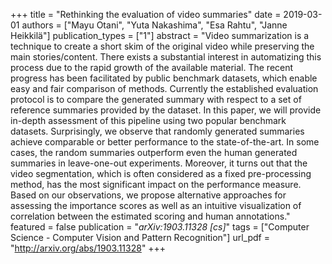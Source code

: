 +++
title = "Rethinking the evaluation of video summaries"
date = 2019-03-01
authors = ["Mayu Otani", "Yuta Nakashima", "Esa Rahtu", "Janne Heikkilä"]
publication_types = ["1"]
abstract = "Video summarization is a technique to create a short skim of the original video while preserving the main stories/content. There exists a substantial interest in automatizing this process due to the rapid growth of the available material. The recent progress has been facilitated by public benchmark datasets, which enable easy and fair comparison of methods. Currently the established evaluation protocol is to compare the generated summary with respect to a set of reference summaries provided by the dataset. In this paper, we will provide in-depth assessment of this pipeline using two popular benchmark datasets. Surprisingly, we observe that randomly generated summaries achieve comparable or better performance to the state-of-the-art. In some cases, the random summaries outperform even the human generated summaries in leave-one-out experiments. Moreover, it turns out that the video segmentation, which is often considered as a fixed pre-processing method, has the most significant impact on the performance measure. Based on our observations, we propose alternative approaches for assessing the importance scores as well as an intuitive visualization of correlation between the estimated scoring and human annotations."
featured = false
publication = "*arXiv:1903.11328 [cs]*"
tags = ["Computer Science - Computer Vision and Pattern Recognition"]
url_pdf = "http://arxiv.org/abs/1903.11328"
+++

